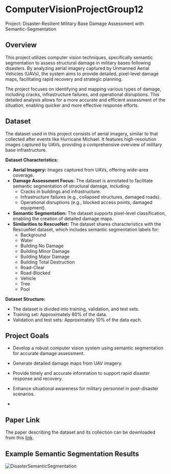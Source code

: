 # ComputerVisionProjectGroup12
Project: Disaster-Resilient Military Base Damage Assessment with Semantic-Segmentation

## Overview

This project utilizes computer vision techniques, specifically semantic segmentation to assess structural damage in military bases following disasters. By analyzing aerial imagery captured by Unmanned Aerial Vehicles (UAVs), the system aims to provide detailed, pixel-level damage maps, facilitating rapid recovery and strategic planning.

The project focuses on identifying and mapping various types of damage, including cracks, infrastructure failures, and operational disruptions. This detailed analysis allows for a more accurate and efficient assessment of the situation, enabling quicker and more effective response efforts.

## Dataset

The dataset used in this project consists of aerial imagery, similar to that collected after events like Hurricane Michael. It features high-resolution images captured by UAVs, providing a comprehensive overview of military base infrastructure.

**Dataset Characteristics:**

* **Aerial Imagery:** Images captured from UAVs, offering wide-area coverage.
* **Damage Assessment Focus:** The dataset is annotated to facilitate semantic segmentation of structural damage, including:
    * Cracks in buildings and infrastructure.
    * Infrastructure failures (e.g., collapsed structures, damaged roads).
    * Operational disruptions (e.g., blocked access points, damaged equipment).
* **Semantic Segmentation:** The dataset supports pixel-level classification, enabling the creation of detailed damage maps.
* **Similarities to RescueNet:** The dataset shares characteristics with the RescueNet dataset, which includes semantic segmentation labels for:
    * Background
    * Water
    * Building No Damage
    * Building Minor Damage
    * Building Major Damage
    * Building Total Destruction
    * Road-Clear
    * Road-Blocked
    * Vehicle
    * Tree
    * Pool

**Dataset Structure:**

* The dataset is divided into training, validation, and test sets.
* Training set: Approximately 80% of the data.
* Validation and test sets: Approximately 10% of the data each.

## Project Goals

* Develop a robust computer vision system using semantic segmentation for accurate damage assessment.
* Generate detailed damage maps from UAV imagery.
* Provide timely and accurate information to support rapid disaster response and recovery.
* Enhance situational awareness for military personnel in post-disaster scenarios.

* 
## Paper Link

The paper describing the dataset and its collection can be downloaded from this [link](https://www.nature.com/articles/s41597-023-02799-4).




## Example Semantic Segmentation Results

![DisasterSemanticSegmentation](https://github.com/user-attachments/assets/bb22b7ee-5b9c-4e16-b612-6fba0076b950)






